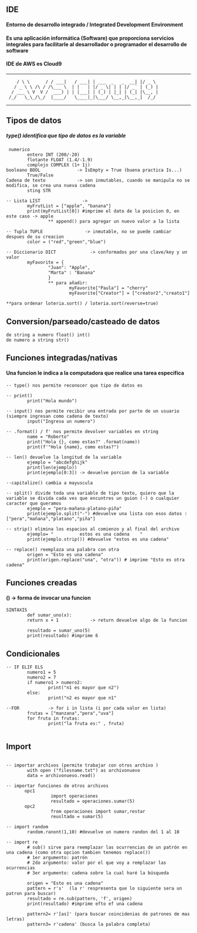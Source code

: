 ## IDE
#### Entorno de desarrollo integrado / Integrated Development Environment
#### Es una aplicación informática (Software) que proporciona servicios integrales para facilitarle al desarrollador o programador el desarrollo de software  
#### IDE de AWS  es Cloud9
___        ______     ____ _                 _  ___  
        / \ \      / / ___|   / ___| | ___  _   _  __| |/ _ \ 
       / _ \ \ /\ / /\___ \  | |   | |/ _ \| | | |/ _` | (_) |
      / ___ \ V  V /  ___) | | |___| | (_) | |_| | (_| |\__, |
     /_/   \_\_/\_/  |____/   \____|_|\___/ \__,_|\__,_|  /_/ 
 ----------------------------------------------------------------- 

## Tipos de datos
##### type() identifica que tipo de datos es la variable
~~~
 numerico 
        entero INT (200/-20)
        flotante FLOAT (1.4/-1.9)
        complejo COMPLEX (1+ 1j)
booleano BOOL              -> IsEmpty = True (buena practica Is...)
        True/False
Cadena de texto            -> son inmutables, cuando se manipula no se modifica, se crea una nueva cadena 
        sting STR        
~~~

~~~
·· Lista LIST                -> 
        myFrutList = ["apple", "banana"]
        print(myFrutList[0]) #imprime el dato de la posicion 0, en este caso -> apple 
                ** append() para agregar un nuevo valor a la lista

·· Tupla TUPLE                -> inmutable, no se puede cambiar despues de su creacion 
        color = ("red","green","blue")
        
·· Diccionario DICT             -> conformados por una clave/key y un valor
        myFavorite = {
                "Juan": "Apple",
                "Marta" : "Banana"
                }
                ** para añadir:
                        myFavorite["Paula"] = "cherry"
                        myFavorite["Creator"] = ["creator2","creato1"]

**para ordenar loteria.sort() / loteria.sort(reverse=true)
~~~

## Conversion/parseado/casteado de datos 
~~~
de string a numero float() int()
de numero a string str()
~~~

## Funciones integradas/nativas
#### Una funcion le indica a la computadora que realice una tarea especifica 
~~~
·· type() nos permite reconocer que tipo de datos es 

·· print() 
        print("Hola mundo")

·· input() nos permite recibir una entrada por parte de un usuario (siempre ingresan como cadena de texto)
        input("Ingresa un numero")
   
·· .format() / f' nos permite devolver variables en string
        name = "Roberto"
        print("Hola {}, como estas?" .format(name))
        print(f'"Hola {name}, como estas?")
   
·· len() devuelve la longitud de la variable 
        ejemplo = "abcdefghijk"
        print(len(ejemplo))
        print(ejemplo[0:3]) -> devuelve porcion de la variable
        
··capitalize() cambia a mayuscula

·· split() divide toda una variable de tipo texto, quiero que la variable se divida cada ves que encuntres un guion (-) o cualquier caracter que queramos 
        ejemplo = "pera-mañana-platano-piña"
        print(ejemplo.split("-") #devuelve una lista con esos datos : ["pera","mañana","platano","piña"]

·· strip() elimina los espacios al comienzo y al final del archivo
        ejemplo= "          estos es una cadena    "
        print(ejemplo.strip()) #devuelve "estos es una cadena"

·· replace() reemplaza una palabra con otra
        origen = "Esto es una cadena"
        print(origen.replace("una", "otra")) # imprime "Esto es otra cadena"
~~~
## Funciones creadas 
#### () -> forma de invocar una funcion 
~~~
SINTAXIS        
        def sumar_uno(x):
        return x + 1            -> return devuelve algo de la funcion 
        
        resultado = sumar_uno(5)
        print(resultado) #imprime 6 
~~~

## Condicionales 
~~~
·· IF ELIF ELS
        numero1 = 5
        numero2 = 7
        if numero1 > numero2:
                print("n1 es mayor que n2")
        else:
                print("n2 es mayor que n1"
                
··FOR           -> for i in lista (i por cada valor en lista)
        frutas = ["manzana","pera","uva"]
        for fruta in frutas:
                print("la fruta es:" , fruta)
        
~~~

## Import
~~~ 

·· importar archivos (permite trabajar con otros archivo )
        with open ("filesname.txt") as archivonuevo
        data = archivonuevo.read()
        
·· importar funciones de otros archivos
       opc1
                 import operaciones 
                 resultado = operaciones.sumar(5)
       opc2
                 from operaciones import sumar,restar
                 reusltado = sumar(5)
                 
·· import random
        random.ranont(1,10) #devuelve un numero randon del 1 al 10 
        
·· import re 
        # sub() sirve para reemplazar las ocurrencias de un patrón en una cadena (como otra opcion tambien tenemos replace())
        # 1er argumento: patrón
        # 2do argumento: valor por el que voy a remplazar las ocurrencias
        # 3er argumento: cadena sobre la cual haré la búsqueda
        
        origen = "Esto es una cadena"
        pattern = r's'  (la r' respresenta que lo siguiente sera un patron para buscar)
        resultado = re.sub(pattern, 'f', origen)
        print(resultado) #imprime efto ef una cadena
        
        pattern2= r'[as]' (para buscar coincidenias de patrones de mas letras)
        pattern3= r'cadena' (busca la palabra completa)
~~~


